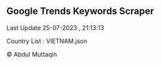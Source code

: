 

## Google Trends Keywords Scraper 
 
Last Update 25-07-2023 , 21:13:13

Country List :
VIETNAM.json



© Abdul Muttaqin 
